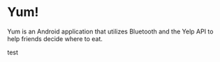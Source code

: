 # Yum!
Yum is an Android application that utilizes Bluetooth and the Yelp API to help friends decide where to eat.

test